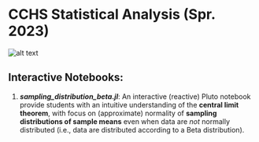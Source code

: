 # CCHS Statistical Analysis (Spr. 2023)
![alt text](https://upload.wikimedia.org/wikipedia/commons/thumb/3/3a/Standard_deviation_diagram_micro.svg/2560px-Standard_deviation_diagram_micro.svg.png)
## Interactive Notebooks: 
1. **_sampling_distribution_beta.jl_**: An interactive (reactive) Pluto notebook provide students with an intuitive understanding of the **central limit theorem**, with focus on (approximate) normality of **sampling distributions of sample means** even when data are *not* normally distributed (i.e., data are distributed according to a Beta distribution). 
